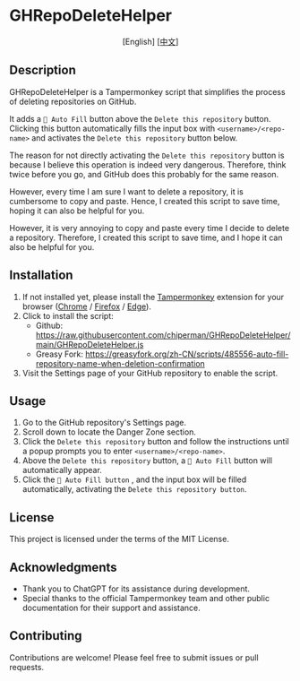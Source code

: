 # GHRepoDeleteHelper

<p align="center">
[English]
[<a href="doc/README-zh.md">中文</a>]
</p>

## Description

GHRepoDeleteHelper is a Tampermonkey script that simplifies the process of deleting repositories on GitHub.

It adds a `🤖 Auto Fill` button above the `Delete this repository` button. Clicking this button automatically fills the input box with `<username>/<repo-name>` and activates the `Delete this repository` button below.

The reason for not directly activating the `Delete this repository` button is because I believe this operation is indeed very dangerous. Therefore, think twice before you go, and GitHub does this probably for the same reason.

However, every time I am sure I want to delete a repository, it is cumbersome to copy and paste. Hence, I created this script to save time, hoping it can also be helpful for you.

However, it is very annoying to copy and paste every time I decide to delete a repository. Therefore, I created this script to save time, and I hope it can also be helpful for you.

## Installation

1. If not installed yet, please install the [Tampermonkey](https://www.tampermonkey.net/) extension for your browser ([Chrome](https://chromewebstore.google.com/detail/dhdgffkkebhmkfjojejmpbldmpobfkfo) / [Firefox](https://addons.mozilla.org/zh-CN/firefox/addon/tampermonkey/) / [Edge](https://microsoftedge.microsoft.com/addons/detail/%E7%AF%A1%E6%94%B9%E7%8C%B4/iikmkjmpaadaobahmlepeloendndfphd)).
2. Click to install the script:
   - Github: https://raw.githubusercontent.com/chiperman/GHRepoDeleteHelper/main/GHRepoDeleteHelper.js
   - Greasy Fork: https://greasyfork.org/zh-CN/scripts/485556-auto-fill-repository-name-when-deletion-confirmation
3. Visit the Settings page of your GitHub repository to enable the script.

## Usage

1. Go to the GitHub repository's Settings page.
2. Scroll down to locate the Danger Zone section.
3. Click the `Delete this repository` button and follow the instructions until a popup prompts you to enter `<username>/<repo-name>`.
4. Above the `Delete this repository` button, a `🤖 Auto Fill` button will automatically appear.
5. Click the `🤖 Auto Fill button` , and the input box will be filled automatically, activating the `Delete this repository button`.

## License

This project is licensed under the terms of the MIT License.

## Acknowledgments

- Thank you to ChatGPT for its assistance during development.
- Special thanks to the official Tampermonkey team and other public documentation for their support and assistance.

## Contributing

Contributions are welcome! Please feel free to submit issues or pull requests.
